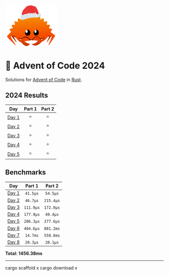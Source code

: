 <img src="./.assets/christmas_ferris.png" width="164">

# 🎄 Advent of Code 2024

Solutions for [Advent of Code](https://adventofcode.com/) in [Rust](https://www.rust-lang.org/).

<!--- advent_readme_stars table --->
## 2024 Results

| Day | Part 1 | Part 2 |
| :---: | :---: | :---: |
| [Day 1](https://adventofcode.com/2024/day/1) | ⭐ | ⭐ |
| [Day 2](https://adventofcode.com/2024/day/2) | ⭐ | ⭐ |
| [Day 3](https://adventofcode.com/2024/day/3) | ⭐ | ⭐ |
| [Day 4](https://adventofcode.com/2024/day/4) | ⭐ | ⭐ |
| [Day 5](https://adventofcode.com/2024/day/5) | ⭐ | ⭐ |
<!--- advent_readme_stars table --->

<!--- benchmarking table --->
## Benchmarks

| Day | Part 1 | Part 2 |
| :---: | :---: | :---:  |
| [Day 1](./src/bin/01.rs) | `41.5µs` | `54.5µs` |
| [Day 2](./src/bin/02.rs) | `46.7µs` | `215.4µs` |
| [Day 3](./src/bin/03.rs) | `111.9µs` | `172.0µs` |
| [Day 4](./src/bin/04.rs) | `177.9µs` | `49.4µs` |
| [Day 5](./src/bin/05.rs) | `286.3µs` | `277.6µs` |
| [Day 6](./src/bin/06.rs) | `404.6µs` | `881.2ms` |
| [Day 7](./src/bin/07.rs) | `14.7ms` | `558.6ms` |
| [Day 8](./src/bin/08.rs) | `20.3µs` | `20.1µs` |

**Total: 1456.38ms**
<!--- benchmarking table --->

---
cargo scaffold x
cargo download x
